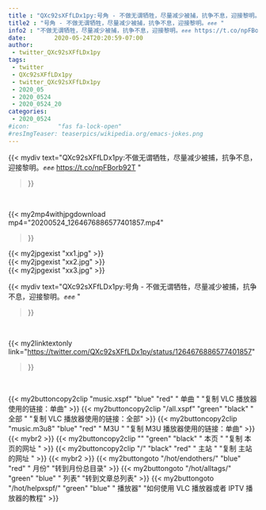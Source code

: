 ```yaml
---
title : "QXc92sXFfLDx1py:号角 - 不做无谓牺牲，尽量减少被捕，抗争不息，迎接黎明。✊✊✊ "
title2 : "号角 - 不做无谓牺牲，尽量减少被捕，抗争不息，迎接黎明。✊✊✊ "
info2 : "不做无谓牺牲，尽量减少被捕，抗争不息，迎接黎明。✊✊✊ https://t.co/npFBorb92T "
date:        2020-05-24T20:20:59-07:00
author:
 - twitter_QXc92sXFfLDx1py
tags:
 - twitter
 - QXc92sXFfLDx1py
 - twitter_QXc92sXFfLDx1py
 - 2020_05
 - 2020_0524
 - 2020_0524_20
categories:
 - 2020_0524
#icon:        "fas fa-lock-open"
#resImgTeaser: teaserpics/wikipedia.org/emacs-jokes.png
---
```


{{< mydiv text="QXc92sXFfLDx1py:不做无谓牺牲，尽量减少被捕，抗争不息，迎接黎明。✊✊✊ https://t.co/npFBorb92T "
>}}
<br>


{{< my2mp4withjpgdownload mp4="20200524_1264676886577401857.mp4"
>}}

{{< my2jpgexist "xx1.jpg" >}}<br>
{{< my2jpgexist "xx2.jpg" >}}<br>
{{< my2jpgexist "xx3.jpg" >}}<br>



{{< mydiv text="QXc92sXFfLDx1py:号角 - 不做无谓牺牲，尽量减少被捕，抗争不息，迎接黎明。✊✊✊ "
>}}
<br>

{{< my2linktextonly link="https://twitter.com/QXc92sXFfLDx1py/status/1264676886577401857"
>}}


<br>

{{< my2buttoncopy2clip "music.xspf"        "blue"   "red"    " 单曲 "  "复制 VLC 播放器使用的链接：单曲" >}} {{< my2buttoncopy2clip "/all.xspf"         "green"  "black"  " 全部 "  "复制 VLC 播放器使用的链接：全部" >}} {{< my2buttoncopy2clip "music.m3u8"        "blue"   "red"    " M3U  "    "复制 M3U 播放器使用的链接：单曲" >}} {{< mybr2 >}} {{< my2buttoncopy2clip ""                  "green"  "black"  " 本页 "    "复制 本页的网址 " >}} {{< my2buttoncopy2clip "/"                 "black"  "red"    " 主站 "    "复制 主站的网址 " >}} {{< mybr2 >}} {{< my2buttongoto      "/hot/endothers/"   "blue"   "red"    " 月份"   "转到月份总目录" >}} {{< my2buttongoto      "/hot/alltags/"     "green"  "blue"   " 列表"   "转到文章总列表" >}} {{< my2buttongoto      "/hot/helpxspf/"    "green"  "blue"   " 播放器" "如何使用 VLC 播放器或者 IPTV 播放器的教程" >}} 
